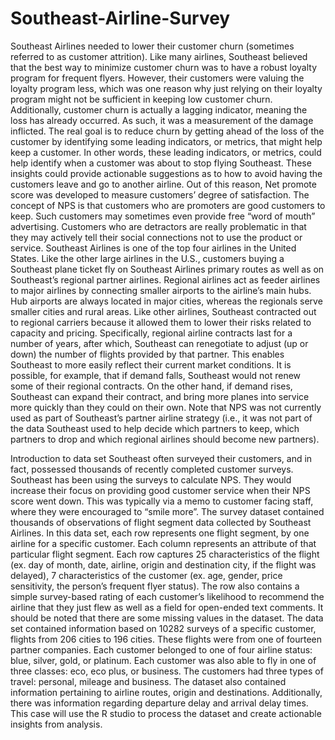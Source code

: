 # Southeast-Airline-Survey
Southeast Airlines needed to lower their customer churn (sometimes referred to as customer attrition). Like many airlines, Southeast believed that the best way to minimize customer churn was to have a robust loyalty program for frequent flyers. However, their customers were valuing the loyalty program less, which was one reason why just relying on their loyalty program might not be sufficient in keeping low customer churn.
Additionally, customer churn is actually a lagging indicator, meaning the loss has already occurred. As such, it was a measurement of the damage inflicted. The real goal is to reduce churn by getting ahead of the loss of the customer by identifying some leading indicators, or metrics, that might help keep a customer. In other words, these leading indicators, or metrics, could help identify when a customer was about to stop flying Southeast. These insights could provide actionable suggestions as to how to avoid having the customers leave and go to another airline. Out of this reason, Net promote score was developed to measure customers’ degree of satisfaction. The concept of NPS is that customers who are promoters are good customers to keep. Such customers may sometimes even provide free “word of mouth” advertising. Customers who are detractors are really problematic in that they may actively tell their social connections not to use the product or service.
Southeast Airlines is one of the top four airlines in the United States. Like the other large airlines in the U.S., customers buying a Southeast plane ticket fly on Southeast Airlines primary routes as well as on Southeast’s regional partner airlines. Regional airlines act as feeder airlines to major airlines by connecting smaller airports to the airline’s main hubs. Hub airports are always located in major cities, whereas the regionals serve smaller cities and rural areas. Like other airlines, Southeast contracted out to regional carriers because it allowed them to lower their risks related to capacity and pricing. Specifically, regional airline contracts last for a number of years, after which, Southeast can renegotiate to adjust (up or down) the number of flights provided by that partner. This enables Southeast to more easily reflect their current market conditions. It is possible, for example, that if demand falls, Southeast would not renew some of their regional contracts. On the other hand, if demand rises, Southeast can expand their contract, and bring more planes into service more quickly than they could on their own. Note that NPS was not currently used as part of Southeast’s partner airline strategy (i.e., it was not part of the data Southeast used to help decide which partners to keep, which partners to drop and which regional airlines should become new partners).  

Introduction to data set
Southeast often surveyed their customers, and in fact, possessed thousands of recently completed customer surveys. Southeast has been using the surveys to calculate NPS. They would increase their focus on providing good customer service when their NPS score went down. This was typically via a memo to customer facing staff, where they were encouraged to “smile more”. The survey dataset contained thousands of observations of flight segment data collected by Southeast Airlines. 
In this data set, each row represents one flight segment, by one airline for a specific customer. Each column represents an attribute of that particular flight segment. Each row captures 25 characteristics of the flight (ex. day of month, date, airline, origin and destination city, if the flight was delayed), 7 characteristics of the customer (ex. age, gender, price sensitivity, the person’s frequent flyer status). The row also contains a simple survey-based rating of each customer’s likelihood to recommend the airline that they just flew as well as a field for open-ended text comments. It should be noted that there are some missing values in the dataset.
The data set contained information based on 10282 surveys of a specific customer, flights from 206 cities to 196 cities. These flights were from one of fourteen partner companies. Each customer belonged to one of four airline status: blue, silver, gold, or platinum. Each customer was also able to fly in one of three classes: eco, eco plus, or business. The customers had three types of travel: personal, mileage and business. The dataset also contained information pertaining to airline routes, origin and destinations. Additionally, there was information regarding departure delay and arrival delay times. 	
This case will use the R studio to process the dataset and create actionable insights from analysis.
